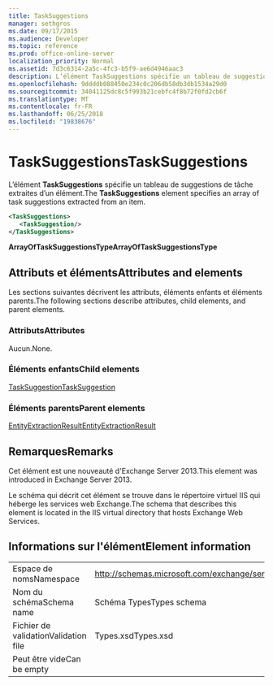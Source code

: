 ```yaml
---
title: TaskSuggestions
manager: sethgros
ms.date: 09/17/2015
ms.audience: Developer
ms.topic: reference
ms.prod: office-online-server
localization_priority: Normal
ms.assetid: 7d3c6314-2a5c-4fc3-b5f9-ae6d4946aac3
description: L’élément TaskSuggestions spécifie un tableau de suggestions de tâche extraites d’un élément.
ms.openlocfilehash: 9ddddb088450e234c0c206db58db3db1534a29d0
ms.sourcegitcommit: 34041125dc8c5f993b21cebfc4f8b72f0fd2cb6f
ms.translationtype: MT
ms.contentlocale: fr-FR
ms.lasthandoff: 06/25/2018
ms.locfileid: "19838676"
---
```

# <a name="tasksuggestions"></a><span data-ttu-id="afc7a-103">TaskSuggestions</span><span class="sxs-lookup"><span data-stu-id="afc7a-103">TaskSuggestions</span></span>

<span data-ttu-id="afc7a-104">L’élément **TaskSuggestions** spécifie un tableau de suggestions de tâche extraites d’un élément.</span><span class="sxs-lookup"><span data-stu-id="afc7a-104">The **TaskSuggestions** element specifies an array of task suggestions extracted from an item.</span></span> 
  
```XML
<TaskSuggestions>
   <TaskSuggestion/>
</TaskSuggestions>
```

<span data-ttu-id="afc7a-105">**ArrayOfTaskSuggestionsType**</span><span class="sxs-lookup"><span data-stu-id="afc7a-105">**ArrayOfTaskSuggestionsType**</span></span>

## <a name="attributes-and-elements"></a><span data-ttu-id="afc7a-106">Attributs et éléments</span><span class="sxs-lookup"><span data-stu-id="afc7a-106">Attributes and elements</span></span>

<span data-ttu-id="afc7a-107">Les sections suivantes décrivent les attributs, éléments enfants et éléments parents.</span><span class="sxs-lookup"><span data-stu-id="afc7a-107">The following sections describe attributes, child elements, and parent elements.</span></span>
  
### <a name="attributes"></a><span data-ttu-id="afc7a-108">Attributs</span><span class="sxs-lookup"><span data-stu-id="afc7a-108">Attributes</span></span>

<span data-ttu-id="afc7a-109">Aucun.</span><span class="sxs-lookup"><span data-stu-id="afc7a-109">None.</span></span>
  
### <a name="child-elements"></a><span data-ttu-id="afc7a-110">Éléments enfants</span><span class="sxs-lookup"><span data-stu-id="afc7a-110">Child elements</span></span>

[<span data-ttu-id="afc7a-111">TaskSuggestion</span><span class="sxs-lookup"><span data-stu-id="afc7a-111">TaskSuggestion</span></span>](tasksuggestion.md)
  
### <a name="parent-elements"></a><span data-ttu-id="afc7a-112">Éléments parents</span><span class="sxs-lookup"><span data-stu-id="afc7a-112">Parent elements</span></span>

[<span data-ttu-id="afc7a-113">EntityExtractionResult</span><span class="sxs-lookup"><span data-stu-id="afc7a-113">EntityExtractionResult</span></span>](entityextractionresult.md)
  
## <a name="remarks"></a><span data-ttu-id="afc7a-114">Remarques</span><span class="sxs-lookup"><span data-stu-id="afc7a-114">Remarks</span></span>

<span data-ttu-id="afc7a-115">Cet élément est une nouveauté d'Exchange Server 2013.</span><span class="sxs-lookup"><span data-stu-id="afc7a-115">This element was introduced in Exchange Server 2013.</span></span>
  
<span data-ttu-id="afc7a-116">Le schéma qui décrit cet élément se trouve dans le répertoire virtuel IIS qui héberge les services web Exchange.</span><span class="sxs-lookup"><span data-stu-id="afc7a-116">The schema that describes this element is located in the IIS virtual directory that hosts Exchange Web Services.</span></span>
  
## <a name="element-information"></a><span data-ttu-id="afc7a-117">Informations sur l'élément</span><span class="sxs-lookup"><span data-stu-id="afc7a-117">Element information</span></span>

|||
|:-----|:-----|
|<span data-ttu-id="afc7a-118">Espace de noms</span><span class="sxs-lookup"><span data-stu-id="afc7a-118">Namespace</span></span>  <br/> |http://schemas.microsoft.com/exchange/services/2006/types  <br/> |
|<span data-ttu-id="afc7a-119">Nom du schéma</span><span class="sxs-lookup"><span data-stu-id="afc7a-119">Schema name</span></span>  <br/> |<span data-ttu-id="afc7a-120">Schéma Types</span><span class="sxs-lookup"><span data-stu-id="afc7a-120">Types schema</span></span>  <br/> |
|<span data-ttu-id="afc7a-121">Fichier de validation</span><span class="sxs-lookup"><span data-stu-id="afc7a-121">Validation file</span></span>  <br/> |<span data-ttu-id="afc7a-122">Types.xsd</span><span class="sxs-lookup"><span data-stu-id="afc7a-122">Types.xsd</span></span>  <br/> |
|<span data-ttu-id="afc7a-123">Peut être vide</span><span class="sxs-lookup"><span data-stu-id="afc7a-123">Can be empty</span></span>  <br/> ||
   

